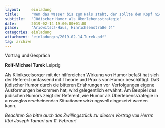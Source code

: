```yaml
---
layout:     einladung
title:      "Wem das Wasser bis zum Hals steht, der sollte den Kopf nicht hängen lassen."
subtitle:   "Jüdischer Humor als Überlebensstrategie"
date:       2019-02-14 19:00:00+01:00
place:      "Ariowitsch-Haus, Hinrichsenstraße 14"
categories: einladung
attachment: "einladungen/2019-02-14-Turek.pdf"
tag: archive
---
```


Vortrag und Gespräch

**Rolf-Michael Turek**
Leipzig

Als Klinikseelsorger mit der hilfereichen Wirkung von Humor befaßt hat sich der Referent umfassend mit Theorie und Praxis von Humor beschäftigt.
Daß jüdischer Humor durch  die bitteren Erfahrungen von Verfolgungen eigene Ausformungen bekommen hat, wird gelegentlich erwähnt.
Am Beispiel des jüdischen Humors zeigt der Referent, wie Humor als Überlebensstrategie in ausweglos erscheinenden Situationen wirkungsvoll eingesetzt werden kann.

*Beachten Sie bitte auch das Zwillingsstück zu diesem Vortrag von Herrm Ittai Joseph Tamari am 11. Februar!*
